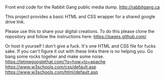 Front end code for the Rabbit Gang public media dump. http://rabbitgang.ca

This project provides a basic HTML and CSS wrapper for a shared google drive link.

Please use this to share your digital creations. 
  To do this please clone the repository and follow the instructions here: https://pages.github.com/
  
  Or host it yourself I don't give a fuck. It's one HTML and CSS file for fucks sake. If you can't figure it out with these links there is no helping you. Go bang some rocks togeher and make some noise.  https://letmegooglethat.com/?q=how+to+apache  https://www.w3schools.com/css/default.asp  https://www.w3schools.com/html/default.asp

